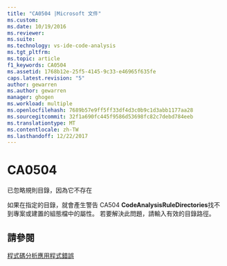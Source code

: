 ```yaml
---
title: "CA0504 |Microsoft 文件"
ms.custom: 
ms.date: 10/19/2016
ms.reviewer: 
ms.suite: 
ms.technology: vs-ide-code-analysis
ms.tgt_pltfrm: 
ms.topic: article
f1_keywords: CA0504
ms.assetid: 1768b12e-25f5-4145-9c33-e46965f635fe
caps.latest.revision: "5"
author: gewarren
ms.author: gewarren
manager: ghogen
ms.workload: multiple
ms.openlocfilehash: 7689b57e9ff5ff33df4d3c0b9c1d3abb1177aa28
ms.sourcegitcommit: 32f1a690fc445f9586d53698fc82c7debd784eeb
ms.translationtype: MT
ms.contentlocale: zh-TW
ms.lasthandoff: 12/22/2017
---
```

# <a name="ca0504"></a>CA0504
已忽略規則目錄，因為它不存在  
  
 如果在指定的目錄，就會產生警告 CA504 **CodeAnalysisRuleDirectories**找不到專案或建置的組態檔中的屬性。 若要解決此問題，請輸入有效的目錄路徑。  
  
## <a name="see-also"></a>請參閱  
 [程式碼分析應用程式錯誤](../code-quality/code-analysis-application-errors.md)   
